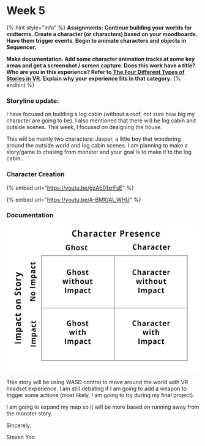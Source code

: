 # Week 5

{% hint style="info" %}
**Assignments: Continue building your worlds for midterms. Create a character \(or characters\) based on your moodboards. Have them trigger events. Begin to animate characters and objects in Sequencer.**

**Make documentation. Add some character animation tracks at some key areas and get a screenshot / screen capture.  Does this work have a title?Who are you in this experience? Refer to** [**The Four Different Types of Stories in VR**](http://voicesofvr.com/292-the-four-different-types-of-stories-in-vr/)**. Explain why your experience fits in that category.**
{% endhint %}

### Storyline update:

I have focused on building a log cabin \(without a roof, not sure how big my character are going to be\). I also mentioned that there will be log cabin and outside scenes. This week, I focused on designing the house. 

This will be mainly two characters: Jasper, a little boy that wondering around the outside world and log cabin scenes. I am planning to make a story/game to chasing from monster and your goal is to make it to the log cabin.. 

### Character Creation

{% embed url="https://youtu.be/gzAb01xrFsE" %}

{% embed url="https://youtu.be/A-BMlGA\_WHU" %}

### Documentation

![grid detailing the four different types of story in VR:](../.gitbook/assets/image%20%2828%29.png)

This story will be using WASD control to move around the world with VR  headset experience. I am still debating if I am going to add a weapon to trigger some actions \(most likely, I am going to try during my final project\).

I am going to expand my map so it will be more based on running away from the monster story.

Sincerely,

Steven Yoo

